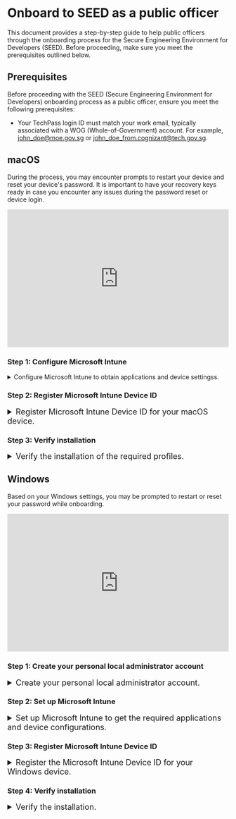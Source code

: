 # Onboard to SEED as a public officer

This document provides a step-by-step guide to help public officers through the onboarding process for the Secure Engineering Environment for Developers (SEED). Before proceeding, make sure you meet the prerequisites outlined below.

## Prerequisites

Before proceeding with the SEED (Secure Engineering Environment for Developers) onboarding process as a public officer, ensure you meet the following prerequisites:

- Your TechPass login ID must match your work email, typically associated with a WOG (Whole-of-Government) account. For example, john_doe@moe.gov.sg or john_doe_from.cognizant@tech.gov.sg.


## macOS

During the process, you may encounter prompts to restart your device and reset your device's password. It is important to have your recovery keys ready in case you encounter any issues during the password reset or device login.


<div style="position:relative;padding-bottom:56.25%;padding-top:30px;height:0;overflow:hidden;">
<iframe style="position:absolute;top:0;left:0;width:100%;height:100%;" src="https://www.youtube.com/embed/ytu6oOP6TYA" title="YouTube video player" frameborder="0" allow="accelerometer; autoplay; clipboard-write; encrypted-media; gyroscope; picture-in-picture; web-share" allowfullscreen="true"></iframe>
</div>

### Step 1: Configure Microsoft Intune

<details>
  <summary>Configure Microsoft Intune to obtain applications and device settingss.</summary>

  - Go to [Microsoft Intune documentation](https://learn.microsoft.com/en-us/mem/intune/user-help/enroll-your-device-in-intune-macos-cp) and follow the instructions provided on the page to complete the following:

   a. Download and install Company Portal.

   b. Enrol your Mac device.

  
</details>

### Step 2: Register Microsoft Intune Device ID

<details>
  <summary style="font-size:18px">Register Microsoft Intune Device ID for your macOS device.</summary><br>

1. Open **Terminal** and run the following commands:

```
intune_id="$(security find-certificate -a /Library/Keychains/System.keychain | egrep -B 4 '\"issu\"<blob>=.+MICROSOFT INTUNE MDM DEVICE CA' | grep alis | cut -d '"' -f 4)"
if [ -z "$intune_id" ]
then
    echo "Intune ID not found"
    return
fi

num_candidates="$(echo "$intune_id" | wc -l | xargs echo -n)"
if [ "$num_candidates" -eq 1 ]
then
    echo "$intune_id"
    return
fi

old_ifs="$IFS"
IFS='\n'
actual_id="Intune ID not found"
curr_latest_end_date_unix=0
while read id
do
    end_date="$(security find-certificate -c "$id" -p /Library/Keychains/System.keychain | openssl x509 -noout -enddate | cut -d '=' -f 2)"
    end_date_unix="$(date -j -f "%b %e %H:%M:%S %Y %Z" "$end_date" "+%s")"
    if [ "$end_date_unix" -ge "$curr_latest_end_date_unix" ]
    then
        actual_id="$id"
        curr_latest_end_date_unix="$end_date_unix"
    fi
done <<< "$intune_id"

IFS="$old_ifs"
echo "$actual_id"
```
2. Record the Intune Device ID displayed in the Terminal window.

3. For **non-SE GSIB?/COMET devices**: Log in to the [TechPass portal](https://portal.techpass.gov.sg/secure/account/profile).

   For **SE GSIB** devices: [raise a service request](https://go.gov.sg/seed-techpass-support) to register your Intune Device ID and skip the remaining steps. An email confirming successful onboarding will be sent to you within two hours.

4. On the TechPass portal, go to your user name at the top right and select **My Account**. Your **Profile** details will be displayed.


6. Click **Onboard device to SEED** and follow the on-screen instructions to submit your Intune Device ID.

  ![enter-intune-device-id](../images/enter-intune-device-id.png)

  You will receive the following confirmation message:

  ![ack-of-intune-device-id](../images/ack-of-intune-device-id.png)

  Your Internet Device record is listed under **SEED Devices** and includes the following details:

    - Device name
    - Operating system of the device
    - Serial number
    - Intune Device ID
    - Date and time when the onboarding was trigerred or when the device was successfully onboarded
    - Onboarding status

  ![macos-device-listed-tp-portal](../images/macos-device-listed-tp-portal.png)

6. Ensure the device you are onboarding is connected to the Internet for Intune to install the required software and configurations.

7. After 30-60 minutes, check your inbox (organisational email address) for any emails regarding your onboarding status.


8. Choose the appropriate step:

   a. If you have received a email confirming successful onboarding, skip the rest of the steps in this section and proceed to [Step 3: Verify installation](#step-3-verify-installation).

   b. If you did not receive the email or if you **have received** a **failed onboarding email**, complete the following step on [TechPass portal](https://portal.techpass.gov.sg/).

9. Refer to the following table to know about the possible onboarding status and the action required by you.

| Status | Description | Action required |
|---| ---| ---|
| **Triggered, waiting for software installation (step 1 of 2)**| Your SEED onboarding has been triggered on the device and is waiting for the software installation to be completed. | 1. On your non-SE GSIB/COMET device, go to the [TechPass portal](https://portal.techpass.gov.sg/).<br><br>2. At the top right, select your user name and click **My Account**. Your profile details are displayed.<br><br>3. Navigate to the **SEED Devices** section and click the refresh icon. If the software installation is successful, the status changes to **Software installed, waiting for backend onboarding (step 2 of 2)**.|
| **Software installed, waiting for backend onboarding (step 2 of 2)**| Required software has been installed on the device and waiting for backend onboarding.  | 1. On your non-SE GSIB/COMET device,access the [TechPass portal](https://portal.techpass.gov.sg/).<br><br>2. At the top right, select your user name and click **My Account**. Your profile details are displayed.<br><br>3. Navigate to the **SEED Devices** section and click the refresh icon. If the backend onboarding is successful, the status will change to **Onboarded**. |
| **Onboarded** | Your SEED onboarding is successful. | Proceed to step 10 in this section.  |
| **Failed** **(*Reason for failure*)** | Your SEED onboarding has failed due to the error displayed. | 1. On your non-SE GSIB/COMET device, access the [TechPass portal](https://portal.techpass.gov.sg/).<br><br>2. At the top right, select your user name and click **My Account**. Your profile details are displayed.<br><br>3. Navigate to the **SEED Devices** section. The action required to resolve this failure is mentioned in the parentheses.<br><br>4. Complete the suggested action. | 

10. Check your inbox (organisational email address) to see if you have received the successfully onboarded email.

?> If you do not receive this email after two hours, [raise a service request](https://go.gov.sg/seed-techpass-support).

 

</details>

### Step 3: Verify installation

<details>
  <summary style="font-size:18px">Verify the  installation of the required profiles.</summary><br>

1. Go to the **Apple menu** > **System Settings** > **Privacy and Security**.
2. Select **Profiles** on the right pane. You should be able to see the following profiles.
<ul style="list-style-type: disc; margin-left: -3px;">
  <li>Credential Profile</li>
  <li>Custom Preferences Profile - com.cloudflare.warp</li>
  <li>Custom Preferences Profile - com.microsoft.wdav</li>
  <li>GCC2 ATP Full Disk Access</li>
  <li>GCC2 ATP Kernel Extensions - Custom</li>
  <li>GCC2 ATP Network Filter</li>
  <li>GCC2 ATP Notifications</li>
  <li>GCC2 ATP Onboarding</li>
  <li>Intune MDM Agent SCEP Profile</li>
  <li>Management Profile</li>
  <li>Passcode Profile</li>
  <li>Privacy Preferences Policy Profile</li>
  <li>System Extension Profile</li>
  </ul>

  ?> You will receive a desktop notification indicating that your device has been renamed according to convention, and a timed restart will occur in 5 minutes. This behavior is normal, and it is essential to save any ongoing work to avoid data loss. Alternatively, you can manually restart your device after receiving the desktop notification to expedite the process. Note that the device naming convention is required for administrative purposes, so refrain from renaming your device afterward.


  
  </details>

 ## Windows


Based on your Windows settings, you may be prompted to restart or reset your password while onboarding.

<div style="position:relative;padding-bottom:56.25%;padding-top:30px;height:0;overflow:hidden;">
<iframe style="position:absolute;top:0;left:0;width:100%;height:100%;" src="https://www.youtube.com/embed/PAyKoRZ7WSk" title="YouTube video player" frameborder="0" allow="accelerometer; autoplay; clipboard-write; encrypted-media; gyroscope; picture-in-picture; web-share" allowfullscreen="true"></iframe>
</div>

### Step 1: Create your personal local administrator account

<details>
  <summary style="font-size:18px">Create your personal local administrator account.</summary><br>

  > **Note**: Do not use the default administrator account for onboarding.


1. Search for **Computer Management**.
2. Navigate to **Local Users and Groups**, and click on **Users**.
3. Click **New User**.
4. Fill in **User Name**, **Password**, and **Confirm Password**. Ensure that **User must change password at next logon** is unchecked. Once done, click **Create**.
5. Double-click on the user you created and add the user as a member of the **Administrators** group.

   </details>


### Step 2: Set up Microsoft Intune 

<details>
  <summary style="font-size:18px"> Set up Microsoft Intune to get the required applications and device configurations.</summary><br>

1. Click **Start** icon on the taskbar.

2. Go to **Settings** > **Accounts** > **Access work or school** and click **Connect** to add your WOG account.

  ![access-work-or-school](../images/onboarding-instructions-for-windows/access-work-or-school.png)

3. Authorise your WOG account by entering the verification code displayed for your SG Govt M365 profile on the authenticator app before approving your TechPass login.

  ![log-in-to-gcc](../images/onboarding-for-macos/log-in-to-gcc.png)

  Your account is added and listed as a connection. This account has **Info** and **Disconnect** options as shown below. 

  ![info-disconnect](../images/onboarding-instructions-for-windows/info-disconnect.png)

4. Select the **Info** option and verify that a similar result to the following is displayed.

  ![managed-by-sg-govt-m365](../images/onboarding-instructions-for-windows/managed-by-sg-govt-m365.png)


</details>

### Step 3: Register Microsoft Intune Device ID


<details>
  <summary style="font-size:18px">Register the Microsoft Intune Device ID for your Windows device.</summary>

1. Open **PowerShell** and run the following commands:
```
$rootKey = [Microsoft.Win32.RegistryKey]::OpenBaseKey(
    [Microsoft.Win32.RegistryHive]::LocalMachine,
    [Microsoft.Win32.RegistryView]::Registry64
)
$enrollmentsKey = $rootKey.OpenSubKey("Software\Microsoft\Enrollments")
$intune_id = "Intune ID not found"
foreach ($name in $enrollmentsKey.GetSubKeyNames()) {
    $enrollmentIdKey = $enrollmentsKey.OpenSubKey($name)
    if ($enrollmentIdKey.GetValue("ProviderID") -ieq "MS DM Server") {
        $intune_id = $enrollmentIdKey.OpenSubKey("DMClient\MS DM Server").GetValue("EntDMID", "Intune ID not found")
        break
    }
}
Write-Output $intune_id
```
2. Take note of the Intune Device ID that is displayed on the Powershell window.

3. Choose the appropriate method to register your Intune Device ID:

    a. If you only have a **SE GSIB** device, [raise a service request](https://go.gov.sg/seed-techpass-support) to register your Intune Device ID and skip rest of the steps. Within two hours, you should receive the successfully onboarded email.

    b. If you have a **non-SE GSIB/COMET** device, log in to the [TechPass portal](https://portal.techpass.gov.sg/secure/account/profile).

4. On the TechPass portal, at the top right, go to your user name and click **My Account**. Your **Profile** details are displayed. 
5. Click **Onboard device to SEED** and follow the on-screen instructions to submit this Intune Device ID.

  ![enter-intune-device-id](../images/enter-intune-device-id.png)

  You will receive the following confirmation message.

  ![ack-of-intune-device-id](../images/ack-of-intune-device-id.png)

  Your Internet Device record is listed under the **SEED Devices** with the following details:

    - Device name
    - Operating system of the device
    - Serial number
    - Intune Device ID
    - Date and time when the onboarding was trigerred or when the device was successfully onboarded
    - Onboarding status

  ![windows-device-listed-tp-portal](../images/windows-device-listed-tp-portal.png)

6. Ensure the device you are onboarding is connected to the Internet so that Intune is able to install the required software and configurations.

7. After 30-60 minutes, check your inbox (organisational email address) to see if you have received any email regarding your onboarding status.

8. Choose the appropriate step:

   a. If you have received a successfully onboarded email, skip rest of the steps in this section and proceed to [Step 3: Verify installation](#step-3-verify-installation).

    b. If you have **not yet received** the **successfully onboarded email** or if you **have received** a **failed onboarding email**, complete the following step on [TechPass portal](https://portal.techpass.gov.sg/).

9. Refer to the following table to know about the possible onboarding status and the action required by you.

| Status | Description | Action required |
|---| ---| ---|
| **triggered, waiting for software installation (step 1 of 2)**| Your SEED onboarding has been triggered on the device and is waiting for the software installation to be completed. | 1. On your non-SE GSIB/COMET device, go to the [TechPass portal](https://portal.techpass.gov.sg/).<br><br>3. At the top right, go to your user name and click **My Account**. Your profile details are displayed.<br><br>4. Go to the **SEED Devices** section and click the refresh icon. If the software installation is successful, the status changes to **software installed, waiting for backend onboarding (step 2 of 2)**.|
| **software installed, waiting for backend onboarding (step 2 of 2)**| Required software has been installed on the device and waiting for backend onboarding.  | 1. On your non-SE GSIB/COMT device, go to the [TechPass portal](https://portal.techpass.gov.sg/).<br><br>3. At the top right, go to your user name and click **My Account**. Your profile details are displayed.<br><br>4. Go to the **SEED Devices** section and click the refresh icon. If the backend onboarding is successful, the status changes to **onboarded**. |
| **onboarded** | Your SEED onboarding is successful. | Go to step 10 in this section.  |
| **failed(*Reason for failure*)** | Your SEED onboarding failed due to the  error mentioned within the parentheses. | 1. On your non-SE /COMET device, go to the [TechPass portal](https://portal.techpass.gov.sg/).<br><br>3. At the top right, go to your user name and click **My Account**. Your profile details are displayed.<br><br>4. Go to the **SEED Devices** section. Action required to resolve this failure is generally mentioned in the parentheses.<br><br>5. Complete the suggested action. | 


10. Check your inbox (organisational email address) to see if you have received the successfully onboarded email.

?> If you do not receive this email after two hours, [raise a service request](https://go.gov.sg/seed-techpass-support).


</details>


### Step 4: Verify installation

<details>
  <summary style="font-size:18px">Verify the installation.</summary><br>

1. Go to the Internet Device onboarded to SEED, open **Settings** > **Apps** > **Apps & features**. 
2. Ensure that Cloudflare WARP and Tanium are listed.

  ![cloudflare](../images/onboarding-instructions-for-windows/cloudflare.png)

  ![tanium](../images/onboarding-instructions-for-windows/tanium.png)

  You may receive a desktop notification that your device has been renamed according to convention, and that a timed restart will occur in 5 minutes. This is completely expected, and you should save any existing work to prevent data loss. Alternatively, you can also opt to manually restart your device, after receiving the desktop notification, to speed up the process. As the naming convention is required for administrative purposes, please refrain from renaming your device thereafter.

</details>

